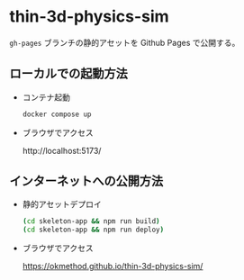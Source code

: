 # thin-3d-physics-sim

`gh-pages` ブランチの静的アセットを Github Pages で公開する。

## ローカルでの起動方法

- コンテナ起動

  ```sh
  docker compose up
  ```

- ブラウザでアクセス

  http://localhost:5173/

## インターネットへの公開方法

- 静的アセットデプロイ

  ```sh
  (cd skeleton-app && npm run build)
  (cd skeleton-app && npm run deploy)
  ```

- ブラウザでアクセス

  https://okmethod.github.io/thin-3d-physics-sim/
